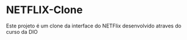 # NETFLIX-Clone
Este projeto é um clone da interface do NETFlix desenvolvido atraves do curso da DIO
